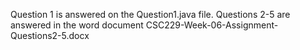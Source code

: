 Question 1 is answered on the Question1.java file.
Questions 2-5 are answered in the word document CSC229-Week-06-Assignment-Questions2-5.docx
